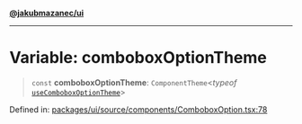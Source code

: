 [**@jakubmazanec/ui**](../README.md)

---

# Variable: comboboxOptionTheme

> `const` **comboboxOptionTheme**: `ComponentTheme`\<_typeof_
> [`useComboboxOptionTheme`](../functions/useComboboxOptionTheme.md)\>

Defined in:
[packages/ui/source/components/ComboboxOption.tsx:78](https://github.com/jakubmazanec/tools/blob/66e975ab265618dba82f8e4c56654145b7ba4db7/packages/ui/source/components/ComboboxOption.tsx#L78)
